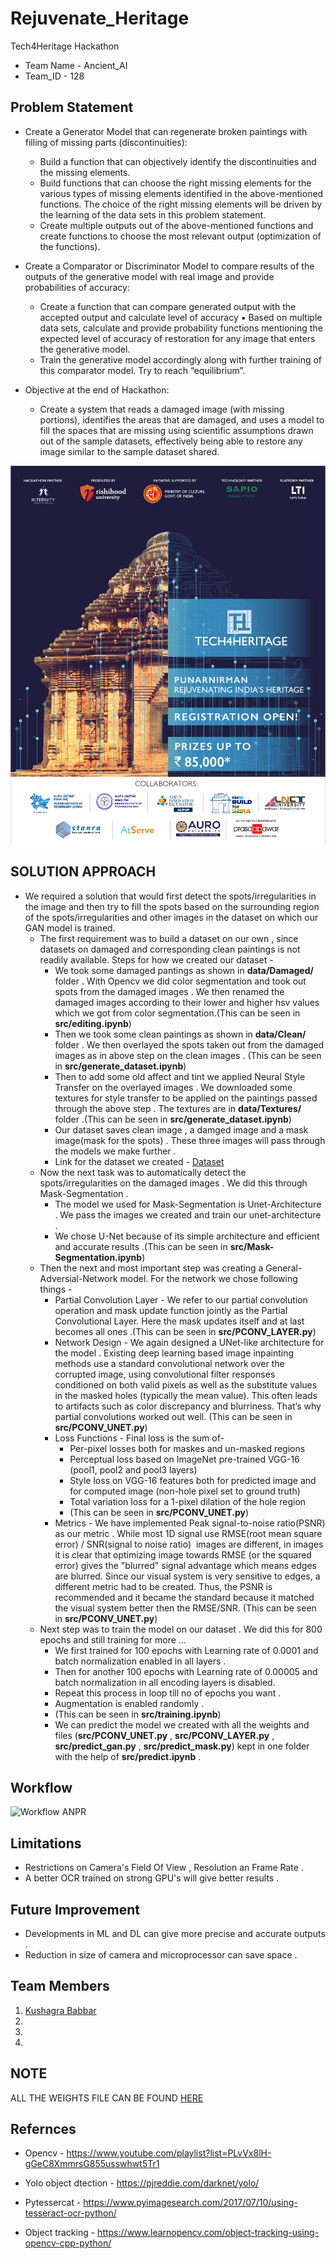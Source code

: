 # Rejuvenate_Heritage
Tech4Heritage Hackathon
* Team Name - Ancient_AI
* Team_ID - 128

## Problem Statement
* Create a Generator Model that can regenerate broken paintings with filling of missing parts (discontinuities):

	* Build a function that can objectively identify the discontinuities and the missing elements.
	* Build functions that can choose the right missing elements for the various types of missing elements identified in the above-mentioned functions. The choice of the right missing elements will be driven by the learning of the data sets in this problem statement.
	* Create multiple outputs out of the above-mentioned functions and create functions to choose the most relevant output (optimization of the functions).

* Create a Comparator or Discriminator Model to compare results of the outputs of the generative model with real image and provide probabilities of accuracy:
	* Create a function that can compare generated output with the accepted output and calculate level of accuracy ▪ Based on multiple data sets, calculate and provide probability functions mentioning the expected level of accuracy of restoration for any image that enters the generative model.
	* Train the generative model accordingly along with further training of this comparator model. Try to reach “equilibrium”.
* Objective at the end of Hackathon:
	* Create a system that reads a damaged image (with missing portions), identifies the areas that are damaged, and uses a model to fill the spaces that are missing using scientific assumptions drawn out of the sample datasets, effectively being able to restore any image similar to the sample dataset shared.

![Tech4Heritage](https://github.com/kush1920/Rejuvenate_Heritage/blob/main/Images/Tech4Heritage_Poster.jpg)

## SOLUTION APPROACH

* We required a solution that would first detect the spots/irregularities in the image and then try to fill the spots based on the surrounding region of the spots/irregularities and other images in the dataset on which our GAN model is trained.
	* The first requirement was to build a dataset on our own , since datasets on damaged and corresponding clean paintings is not readily available. Steps for how we created our dataset -
		* We took some damaged pantings as shown in **data/Damaged/** folder . With Opencv we did color segmentation and took out spots from the damaged images . We then renamed the damaged images according to their lower and higher hsv values which we got from color segmentation.(This can be seen in **src/editing.ipynb**)
		* Then we took some clean paintings as shown in **data/Clean/** folder . We then overlayed the spots taken out from the damaged images as in above step on the clean images . (This can be seen in **src/generate_dataset.ipynb**)
		* Then to add some old affect and tint we applied Neural Style Transfer on the overlayed images . We downloaded some textures for style transfer to be applied on the paintings passed through the above step . The textures are in **data/Textures/** folder .(This can be seen in **src/generate_dataset.ipynb**)
		* Our dataset saves clean image , a damged image and a mask image(mask for the spots) . These three images will pass through the models we make further .
		* Link for the dataset we created - [Dataset](https://drive.google.com/drive/folders/1KgaaPV0NrPlJj-FVv-DR0P8cql4G0LAQ?usp=sharing)
	* Now the next task was to automatically detect the spots/irregularities on the damaged images . We did this through Mask-Segmentation .
		* The model we used for Mask-Segmentation is Unet-Architecture . We pass the images we created and train our unet-architecture .
		* We chose U-Net because of its simple architecture and efficient and accurate results .(This can be seen in **src/Mask-Segmentation.ipynb**)
	* Then the next and most important step was creating a General-Adversial-Network model. For the network we chose following things -
		* Partial Convolution Layer - We refer to our partial convolution operation and mask update function jointly as the Partial Convolutional Layer. Here the mask updates itself and at last becomes all ones .(This can be seen in **src/PCONV_LAYER.py**)
		* Network Design - We again designed a UNet-like architecture for the model . Existing deep learning based image inpainting methods use a standard convolutional network over the corrupted image, using convolutional filter responses conditioned on both valid pixels as well as the substitute values in the masked holes (typically the mean value). This often leads to artifacts such as color discrepancy and blurriness. That’s why partial convolutions worked out well. (This can be seen in **src/PCONV_UNET.py**)
		* Loss Functions - Final loss is the sum of-
			* Per-pixel losses both for maskes and un-masked regions
			* Perceptual loss based on ImageNet pre-trained VGG-16 (pool1, pool2 and pool3 layers)
			* Style loss on VGG-16 features both for predicted image and for computed image (non-hole pixel set to ground truth)
			* Total variation loss for a 1-pixel dilation of the hole region
			* (This can be seen in **src/PCONV_UNET.py**)
		* Metrics - We have implemented Peak signal-to-noise ratio(PSNR) as our metric . While most 1D signal use RMSE(root mean square error) / SNR(signal to noise ratio)  images are different, in images it is clear that optimizing image towards RMSE (or the squared error) gives the "blurred" signal advantage which means edges are blurred. Since our visual system is very sensitive to edges, a different metric had to be created. Thus, the PSNR is recommended and it became the standard because it matched the visual system better then the RMSE/SNR. (This can be seen in **src/PCONV_UNET.py**)
	* Next step was to train the model on our dataset . We did this for 800 epochs and still training for more ...
		* We first trained for 100 epochs with Learning rate of 0.0001 and batch normalization enabled in all layers . 
		* Then for another 100 epochs with Learning rate of 0.00005 and batch normalization in all encoding layers is disabled.
		* Repeat this process in loop till no of epochs you want .
		* Augmentation is enabled randomly .
		* (This can be seen in **src/training.ipynb**)
		* We can predict the model we created with all the weights and files (**src/PCONV_UNET.py** , **src/PCONV_LAYER.py** , **src/predict_gan.py** , **src/predict_mask.py**) kept in one folder with the help of **src/predict.ipynb** .


## Workflow
![Workflow ANPR](https://github.com/kush1920/Automatic-Number-Plate-Recognition/blob/master/Images%20and%20Videos/Images/workflow.jpg)

## Limitations

- Restrictions on Camera's Field Of View , Resolution an Frame Rate .
- A better OCR trained on strong GPU's will give better results .


## Future Improvement 

- Developments in ML and DL can give more precise and accurate outputs .
- Reduction in size of camera and microprocessor can save space .


## Team Members 
1. [Kushagra Babbar](https://github.com/kush1920)
1. []()
1. []()
1. []()



## NOTE

ALL THE WEIGHTS FILE CAN BE FOUND [HERE](https://drive.google.com/file/d/1YZuTmP-c4b07z5mfhOAtP_V_oymP5_xG/view?usp=sharing)

## Refernces 

- Opencv - https://www.youtube.com/playlist?list=PLvVx8lH-gGeC8XmmrsG855usswhwt5Tr1

- Yolo object dtection - https://pjreddie.com/darknet/yolo/

- Pytessercat - https://www.pyimagesearch.com/2017/07/10/using-tesseract-ocr-python/

- Object tracking - https://www.learnopencv.com/object-tracking-using-opencv-cpp-python/

